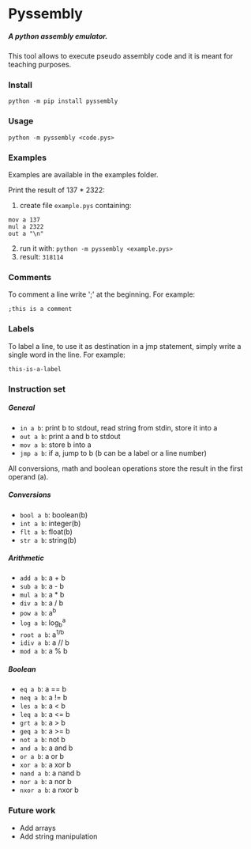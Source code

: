 # Pyssembly
##### A python assembly emulator.
This tool allows to execute pseudo assembly code and it is meant for teaching purposes.

### Install
`python -m pip install pyssembly`

### Usage
`python -m pyssembly <code.pys>`

### Examples
Examples are available in the examples folder.

Print the result of 137 * 2322:

1) create file `example.pys` containing:
```
mov a 137
mul a 2322
out a "\n"
```
2) run it with: `python -m pyssembly <example.pys>`
3) result: `318114`

### Comments
To comment a line write ';' at the beginning. For example:

`;this is a comment`

### Labels
To label a line, to use it as destination in a jmp statement, simply write a single word in the line. For example:

`this-is-a-label`

### Instruction set

##### General
* `in a b`: print b to stdout, read string from stdin, store it into a
* `out a b`: print a and b to stdout
* `mov a b`: store b into a
* `jmp a b`: if a, jump to b (b can be a label or a line number)

All conversions, math and boolean operations store the result in the first operand (a).

##### Conversions
* `bool a b`: boolean(b)
* `int a b`: integer(b)
* `flt a b`: float(b)
* `str a b`: string(b)

##### Arithmetic
* `add a b`: a + b
* `sub a b`: a - b
* `mul a b`: a * b
* `div a b`: a / b
* `pow a b`: a<sup>b</sup>
* `log a b`: log<sub>b</sub><sup>a</sup>
* `root a b`: a<sup>1/b</sup>
* `idiv a b`: a // b
* `mod a b`: a % b

##### Boolean
* `eq a b`: a == b
* `neq a b`: a != b
* `les a b`: a < b
* `leq a b`: a <= b
* `grt a b`: a > b
* `geq a b`: a >= b
* `not a b`: not b
* `and a b`: a and b
* `or a b`: a or b
* `xor a b`: a xor b
* `nand a b`: a nand b
* `nor a b`: a nor b
* `nxor a b`: a nxor b

### Future work

* Add arrays
* Add string manipulation
